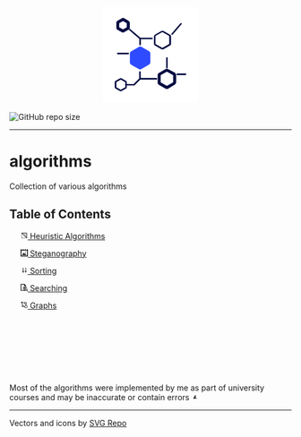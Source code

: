 
<div id="header" align="center">
  <img src="docs/images/logo.svg" width="170"/>
</div>


![GitHub repo size](https://img.shields.io/github/repo-size/jkearnsl/algorithms)

---

# algorithms

Collection of various algorithms

## Table of Contents

&nbsp;&nbsp;&nbsp;&nbsp; [<img src="docs/images/ico/heuristic.svg" width="13"/> Heuristic Algorithms](items/heuristic/README.md)

&nbsp;&nbsp;&nbsp;&nbsp; [<img src="docs/images/ico/steganography.svg" width="13"/> Steganography](items/steganography/README.md)

&nbsp;&nbsp;&nbsp;&nbsp; [<img src="docs/images/ico/sorting.svg" width="13"/> Sorting](items/sorting/README.md)

&nbsp;&nbsp;&nbsp;&nbsp; [<img src="docs/images/ico/searching.svg" width="13"/> Searching](items/searching/README.md)

&nbsp;&nbsp;&nbsp;&nbsp; [<img src="docs/images/ico/graphs.svg" width="13"/> Graphs](items/graphs/README.md)


&nbsp;    
&nbsp;    
&nbsp;    
&nbsp;    
&nbsp;    
&nbsp;

Most of the algorithms were implemented by me as part of university courses and may be inaccurate or contain errors <img src="docs/images/ico/angry-hat.svg" width="13">

---

Vectors and icons by <a href="https://www.svgrepo.com" target="_blank">SVG Repo</a>
